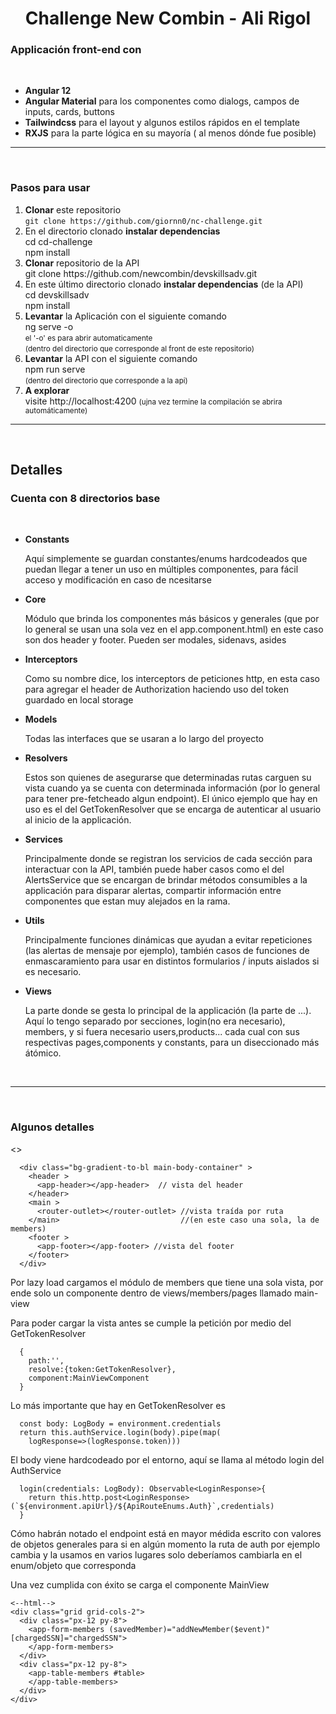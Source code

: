 <h1 align="center">Challenge New Combin - Ali Rigol</h1>
<h3>Applicación front-end con</h3><br>
<ul>
  <li>
    <strong>Angular 12</strong><br>
  </li>
  <li>
    <strong>Angular Material</strong> para los componentes como dialogs, campos de inputs, cards, buttons<br>
  </li>
  <li>
    <strong>Tailwindcss</strong> para el layout y algunos estilos rápidos en el template<br>
  </li>
  <li>
    <strong>RXJS</strong> para la parte lógica en su mayoría ( al menos dónde fue posible)<br>
  </li>
</ul>
<hr><br>
<h3>Pasos para usar</h3>
<ol>
  <li><strong>Clonar</strong> este repositorio<br>
    <code>git clone https://github.com/giornn0/nc-challenge.git</code>
  </li>
  <li>En el directorio clonado <strong>instalar dependencias</strong><br>
    cd cd-challenge <br>
    npm install
  </li>
  <li><strong>Clonar</strong> repositorio de la API<br>
    git clone https://github.com/newcombin/devskillsadv.git
  </li>
  <li>En este último directorio clonado <strong>instalar dependencias</strong> (de la API)<br>
    cd devskillsadv <br>
    npm install
  </li>
   <li><strong>Levantar</strong> la Aplicación con el siguiente comando<br>
    ng serve -o
    <br>
     <small>el '-o' es para abrir automaticamente</small>
    <br>
     <small>(dentro del directorio que corresponde al front de este repositorio)</small>
  </li>
  <li><strong>Levantar</strong> la API con el siguiente comando<br>
    npm run serve
    <br>
    <small>(dentro del directorio que corresponde a la api)</small>
  </li>
   <li><strong>A explorar</strong><br>
     visite http://localhost:4200
    <small>(ujna vez termine la compilación se abrira automáticamente)</small>
  </li>
</ol>
<hr><br>
<h2>Detalles</h2>
<h3>Cuenta con 8 directorios base</h3><br>
<ul>
  <li>
    <strong>Constants</strong><br>
    <p>
      Aquí simplemente se guardan constantes/enums hardcodeados que puedan llegar a tener un uso en múltiples componentes, para fácil acceso y modificación en caso de ncesitarse 
    </p>
  </li>
  <li>
    <strong>
      Core
    </strong><br>
    <p>
      Módulo que brinda los componentes más básicos y generales (que por lo general se usan una sola vez en el app.component.html) en este caso son dos header y footer. Pueden ser modales, sidenavs, asides
    <p>
  </li>
  
  <li>
    <strong>
      Interceptors
    </strong><br>
    <p>
      Como su nombre dice, los interceptors de peticiones http, en esta caso para agregar el header de Authorization haciendo uso del token guardado en local storage
    <p>
  </li>
  
  <li>
    <strong>
      Models
    </strong><br>
    <p>
      Todas las interfaces que se usaran a lo largo del proyecto
    <p>
  </li>
  
  <li>
    <strong>
      Resolvers
    </strong><br>
    <p>
      Estos son quienes de asegurarse que determinadas rutas carguen su vista cuando ya se cuenta con determinada información (por lo general para tener pre-fetcheado algun endpoint). El único ejemplo que hay en uso es el del GetTokenResolver que se encarga de autenticar al usuario al inicio de la applicación.
    <p>
  </li>
  
  <li>
    <strong>
      Services
    </strong><br>
    <p>
      Principalmente donde se registran los servicios de cada sección para interactuar con la API, también puede haber casos como el del AlertsService que se encargan de brindar métodos consumibles a la applicación para disparar alertas, compartir información entre componentes que estan muy alejados en la rama.
    <p>
  </li>
  
  <li>
    <strong>
      Utils
    </strong><br>
    <p>
      Principalmente funciones dinámicas que ayudan a evitar repeticiones (las alertas de mensaje por ejemplo), también casos de funciones de enmascaramiento para usar en distintos formularios / inputs aislados si es necesario.
    <p>
  </li>
  
  <li>
    <strong>
      Views
    </strong><br>
    <p>
      La parte donde se gesta lo principal de la applicación (la parte de ...). Aquí lo tengo separado por secciones, login(no era necesario), members, y si fuera necesario users,products... cada cual con sus respectivas pages,components y constants, para un diseccionado más átómico.
    <p>
  </li>
</ul>
<br>
<hr>
<br>

<h3>Algunos detalles</h3>

<>
```
  <div class="bg-gradient-to-bl main-body-container" >
    <header >
      <app-header></app-header>  // vista del header
    </header>
    <main >
      <router-outlet></router-outlet> //vista traída por ruta 
    </main>                           //(en este caso una sola, la de members)
    <footer >
      <app-footer></app-footer> //vista del footer
    </footer>
  </div>

```

Por lazy load cargamos el módulo de members que tiene una sola vista, por ende solo un componente dentro de
views/members/pages llamado main-view

Para poder cargar la vista antes se cumple la petición por medio del GetTokenResolver

```
  {
    path:'',
    resolve:{token:GetTokenResolver},
    component:MainViewComponent
  }
```

Lo más importante que hay en GetTokenResolver es

```
  const body: LogBody = environment.credentials
  return this.authService.login(body).pipe(map(
    logResponse=>(logResponse.token)))
```

El body viene hardcodeado por el entorno, aquí se llama al método login del AuthService

```
  login(credentials: LogBody): Observable<LoginResponse>{
    return this.http.post<LoginResponse>(`${environment.apiUrl}/${ApiRouteEnums.Auth}`,credentials)
  }
```

Cómo habrán notado el endpoint está en mayor médida escrito con valores de objetos generales para si en algún momento la ruta de auth por ejemplo cambia y la usamos en varios lugares solo deberíamos cambiarla en el enum/objeto que corresponda

Una vez cumplida con éxito se carga el componente MainView

```
<--html-->
<div class="grid grid-cols-2">
  <div class="px-12 py-8">
    <app-form-members (savedMember)="addNewMember($event)" [chargedSSN]="chargedSSN">
    </app-form-members>
  </div>
  <div class="px-12 py-8">
    <app-table-members #table>
    </app-table-members>
  </div>
</div>
```

